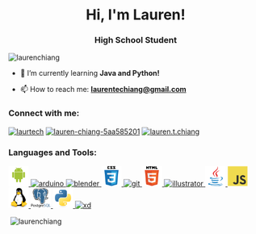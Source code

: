 <h1 align="center">Hi, I'm Lauren!</h1>
<h3 align="center">High School Student</h3>

<p align="left"> <img src="https://komarev.com/ghpvc/?username=laurenchiang&label=Profile%20views&color=0e75b6&style=flat" alt="laurenchiang" /> </p>

- 🌱 I’m currently learning **Java and Python!**

- 📫 How to reach me: **laurentechiang@gmail.com**

<h3 align="left">Connect with me:</h3>
<p align="left">
<a href="https://twitter.com/laurtech" target="blank"><img align="center" src="https://cdn.jsdelivr.net/npm/simple-icons@3.0.1/icons/twitter.svg" alt="laurtech" height="30" width="40" /></a>
<a href="https://linkedin.com/in/lauren-chiang-5aa585201" target="blank"><img align="center" src="https://cdn.jsdelivr.net/npm/simple-icons@3.0.1/icons/linkedin.svg" alt="lauren-chiang-5aa585201" height="30" width="40" /></a>
<a href="https://instagram.com/lauren.t.chiang" target="blank"><img align="center" src="https://cdn.jsdelivr.net/npm/simple-icons@3.0.1/icons/instagram.svg" alt="lauren.t.chiang" height="30" width="40" /></a>
</p>

<h3 align="left">Languages and Tools:</h3>
<p align="left"> <a href="https://developer.android.com" target="_blank"> <img src="https://raw.githubusercontent.com/devicons/devicon/master/icons/android/android-original-wordmark.svg" alt="android" width="40" height="40"/> </a> <a href="https://www.arduino.cc/" target="_blank"> <img src="https://cdn.worldvectorlogo.com/logos/arduino-1.svg" alt="arduino" width="40" height="40"/> </a> <a href="https://www.blender.org/" target="_blank"> <img src="https://download.blender.org/branding/community/blender_community_badge_white.svg" alt="blender" width="40" height="40"/> </a> <a href="https://www.w3schools.com/css/" target="_blank"> <img src="https://raw.githubusercontent.com/devicons/devicon/master/icons/css3/css3-original-wordmark.svg" alt="css3" width="40" height="40"/> </a> <a href="https://git-scm.com/" target="_blank"> <img src="https://www.vectorlogo.zone/logos/git-scm/git-scm-icon.svg" alt="git" width="40" height="40"/> </a> <a href="https://www.w3.org/html/" target="_blank"> <img src="https://raw.githubusercontent.com/devicons/devicon/master/icons/html5/html5-original-wordmark.svg" alt="html5" width="40" height="40"/> </a> <a href="https://www.adobe.com/in/products/illustrator.html" target="_blank"> <img src="https://www.vectorlogo.zone/logos/adobe_illustrator/adobe_illustrator-icon.svg" alt="illustrator" width="40" height="40"/> </a> <a href="https://www.java.com" target="_blank"> <img src="https://raw.githubusercontent.com/devicons/devicon/master/icons/java/java-original.svg" alt="java" width="40" height="40"/> </a> <a href="https://developer.mozilla.org/en-US/docs/Web/JavaScript" target="_blank"> <img src="https://raw.githubusercontent.com/devicons/devicon/master/icons/javascript/javascript-original.svg" alt="javascript" width="40" height="40"/> </a> <a href="https://www.linux.org/" target="_blank"> <img src="https://raw.githubusercontent.com/devicons/devicon/master/icons/linux/linux-original.svg" alt="linux" width="40" height="40"/> </a> <a href="https://www.postgresql.org" target="_blank"> <img src="https://raw.githubusercontent.com/devicons/devicon/master/icons/postgresql/postgresql-original-wordmark.svg" alt="postgresql" width="40" height="40"/> </a> <a href="https://www.python.org" target="_blank"> <img src="https://raw.githubusercontent.com/devicons/devicon/master/icons/python/python-original.svg" alt="python" width="40" height="40"/> </a> <a href="https://www.adobe.com/products/xd.html" target="_blank"> <img src="https://cdn.worldvectorlogo.com/logos/adobe-xd.svg" alt="xd" width="40" height="40"/> </a> </p>

<p>&nbsp;<img align="center" src="https://github-readme-stats.vercel.app/api?username=laurenchiang&show_icons=true&locale=en" alt="laurenchiang" /></p>


